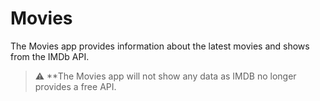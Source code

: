 #  Movies

The Movies app provides information about the latest movies and shows from the IMDb API.

> :warning: **The Movies app will not show any data as IMDB no longer provides a free API.
